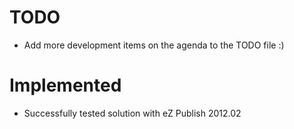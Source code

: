TODO
====

* Add more development items on the agenda to the TODO file :)


Implemented
====

* Successfully tested solution with eZ Publish 2012.02

